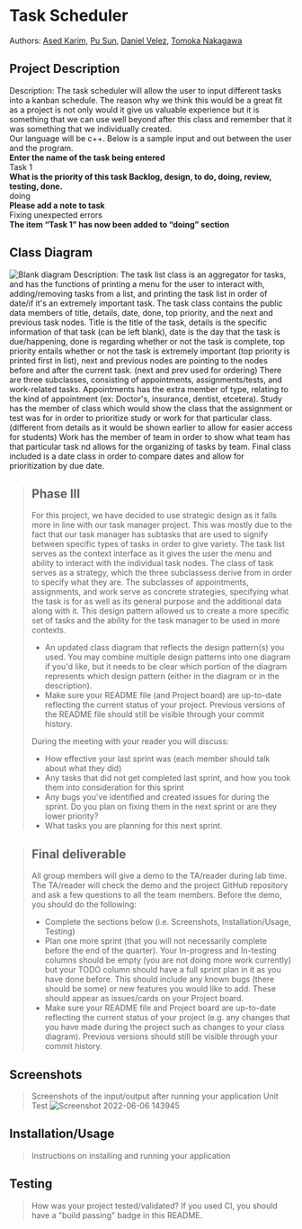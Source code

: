 
# Task Scheduler

  Authors: [Ased Karim](https://github.com/AsedK), [Pu Sun](https://github.com/MtdMikuru1096), [Daniel Velez](https://github.com/urfavoriteduckboi), [Tomoka Nakagawa](https://github.com/tnaka032)
 
## Project Description
Description: The task scheduler will allow the user to input different tasks into a kanban schedule. The reason why we think this would be a great fit as a project is not only would it give us valuable experience but it is something that we can use well beyond after this class and remember that it was   something that we individually created.\
 Our language will be c++. Below is a sample input and out between the user and the program.\
 **Enter the name of the task being entered**\
 Task 1\
 **What is the priority of this task Backlog, design, to do, doing, review, testing, done.**\
 doing\
 **Please add a note to task**\
 Fixing unexpected errors \
 **The item “Task 1” has now been added to “doing” section**



## Class Diagram
 ![Blank diagram](https://user-images.githubusercontent.com/59095877/168517340-02cf8e7b-d29d-4618-ad97-2ad2776405c1.png)
 Description: The task list class is an aggregator for tasks, and has the functions of printing a menu for the user to interact with, adding/removing tasks from a  list, and printing the task list in order of date/if it's an extremely important task. The task class contains the public data members of title, details, date, done, top priority, and the next and previous task nodes. Title is the title of the task, details is the specific information of that task (can be left blank), date is the day that the task is due/happening, done is regarding whether or not the task is complete, top priority entails whether or not the task is extremely important (top priority is printed first in list), next and previous nodes are pointing to the nodes before and after the current task. (next and prev used for ordering) There are three subclasses, consisting of appointments, assignments/tests, and work-related tasks. Appointments has the extra member of type, relating to the kind of appointment (ex: Doctor's, insurance, dentist, etcetera). Study has the member of class which would show the class that the assignment or test was for in order to prioritize study or work for that particular class. (different from details as it would be shown earlier to allow for easier access for students) Work has the member of team in order to show what team has that particular task nd allows for the organizing of tasks by team. Final class included is a date class in order to compare dates and allow for prioritization by due date.
 >  
 > ## Phase III
 > For this project, we have decided to use strategic design as it falls more in line with our task manager project. This was mostly due to the fact that our task manager has subtasks that are used to signify between specific types of tasks in order to give variety. The task list serves as the context interface as it gives the user the menu and ability to interact with the individual task nodes. The class of task serves as a strategy, which the three subclassess derive from in order to specify what they are. The subclasses of appointments, assignments, and work serve as concrete strategies, specifying what the task is for as well as its general purpose and the additional data along with it. This design pattern allowed us to create a more specific set of tasks and the ability for the task manager to be used in more contexts.
 >   * An updated class diagram that reflects the design pattern(s) you used. You may combine multiple design patterns into one diagram if you'd like, but it needs to be clear which portion of the diagram represents which design pattern (either in the diagram or in the description).
 >   * Make sure your README file (and Project board) are up-to-date reflecting the current status of your project. Previous versions of the README file should still be visible through your commit history.
> 
> During the meeting with your reader you will discuss: 
 > * How effective your last sprint was (each member should talk about what they did)
 > * Any tasks that did not get completed last sprint, and how you took them into consideration for this sprint
 > * Any bugs you've identified and created issues for during the sprint. Do you plan on fixing them in the next sprint or are they lower priority?
 > * What tasks you are planning for this next sprint.

 
 > ## Final deliverable
 > All group members will give a demo to the TA/reader during lab time. The TA/reader will check the demo and the project GitHub repository and ask a few questions to all the team members. 
 > Before the demo, you should do the following:
 > * Complete the sections below (i.e. Screenshots, Installation/Usage, Testing)
 > * Plan one more sprint (that you will not necessarily complete before the end of the quarter). Your In-progress and In-testing columns should be empty (you are not doing more work currently) but your TODO column should have a full sprint plan in it as you have done before. This should include any known bugs (there should be some) or new features you would like to add. These should appear as issues/cards on your Project board.
 > * Make sure your README file and Project board are up-to-date reflecting the current status of your project (e.g. any changes that you have made during the project such as changes to your class diagram). Previous versions should still be visible through your commit history. 
 
 ## Screenshots
 > Screenshots of the input/output after running your application
 > Unit Test
 > ![Screenshot 2022-06-06 143945](https://user-images.githubusercontent.com/102633438/172253818-3cdbc1e5-25ea-4f4c-9ddb-d056d3cd1b31.png)
 

 ## Installation/Usage
 > Instructions on installing and running your application
 ## Testing
 > How was your project tested/validated? If you used CI, you should have a "build passing" badge in this README.
 
